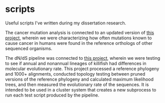 # scripts
Useful scripts I've written during my dissertation research.

The cancer mutation analysis is connected to an updated version of [this project](https://www.biorxiv.org/content/10.1101/2021.08.09.455723v2), wherein we were characterizing how often mutations known to cause cancer in humans were found in the reference orthologs of other sequenced organisms.

The dN/dS pipeline was connected to [this project](https://www.biorxiv.org/content/10.1101/767913v1), wherein we were testing to see if annual and nonannual lineages of killifish had differences in molecular evolutionary rate. This project processed a reference phylogeny and 1000+ alignments, conducted topology testing between pruned versions of the reference phylogeny and calculated maximum likelihood trees, and then measured the evolutionary rate of the sequences. It is intended to be used in a cluster system that creates a new subprocess to run each test script produced by the pipeline.
